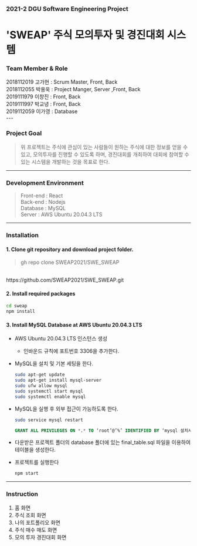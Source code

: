 <h3> 2021-2 DGU Software Engineering Project </h3>
<h1> 'SWEAP' 주식 모의투자 및 경진대회 시스템</h1>

<h3> Team Member & Role</h3>
2018112019 고가현 : Scrum Master, Front, Back<br>
2018112055 박용욱 : Project Manger, Server ,Front, Back<br>
2019111979 이창진 : Front, Back<br>
2019111997 박교녕 : Front, Back<br>
2019112059 이가영 : Database<br>
---

### Project Goal
> 위 프로젝트는 주식에 관심이 있는 사람들이 원하는 주식에 대한 정보를 얻을 수 있고,
모의투자를 진행할 수 있도록 하며, 경진대회를 개최하여 대회에 참여할 수 있는 시스템을 개발하는 것을 목표로 한다.

---
### Development Environment
> Front-end : React<br>
Back-end : Nodejs<br>
Database : MySQL<br>
Server : AWS Ubuntu 20.04.3 LTS
  
---
### Installation

#### 1. Clone git repository and download project folder.
>gh repo clone SWEAP2021/SWE_SWEAP
<br>
https://github.com/SWEAP2021/SWE_SWEAP.git
<br>

#### 2. Install required packages 
```sh
cd sweap
npm install
```

#### 3. Install MySQL Database at AWS Ubuntu 20.04.3 LTS

- AWS Ubuntu 20.04.3 LTS 인스턴스 생성
    - 인바운드 규칙에 포트번호 3306을 추가한다.

- MySQL을 설치 및 기본 세팅을 한다.
    ```sh
    sudo apt-get update
    sudo apt-get install mysql-server
    sudo ufw allow mysql
    sudo systemctl start mysql
    sudo systemctl enable mysql
    ```

- MySQL을 실행 후 외부 접근이 가능하도록 한다.
    ```sh
    sudo service mysql restart
    ```
    ```SQL
    GRANT ALL PRIVILEGES ON *.* TO ‘root’@’%’ IDENTIFIED BY ‘mysql 설치시 최초 설정 비밀번호';
    ```
- 다운받은 프로젝트 폴더의 database 폴더에 있는 final_table.sql 파일을 이용하여 테이블을 생성한다.

- 프로젝트를 실행한다
    ```sh
    npm start 
    ```
 
---
### Instruction
1. 홈 화면 
2. 주식 조회 화면
3. 나의 포트폴리오 화면
4. 주식 매수 매도 화면
5. 모의 투자 경진대회 화면
